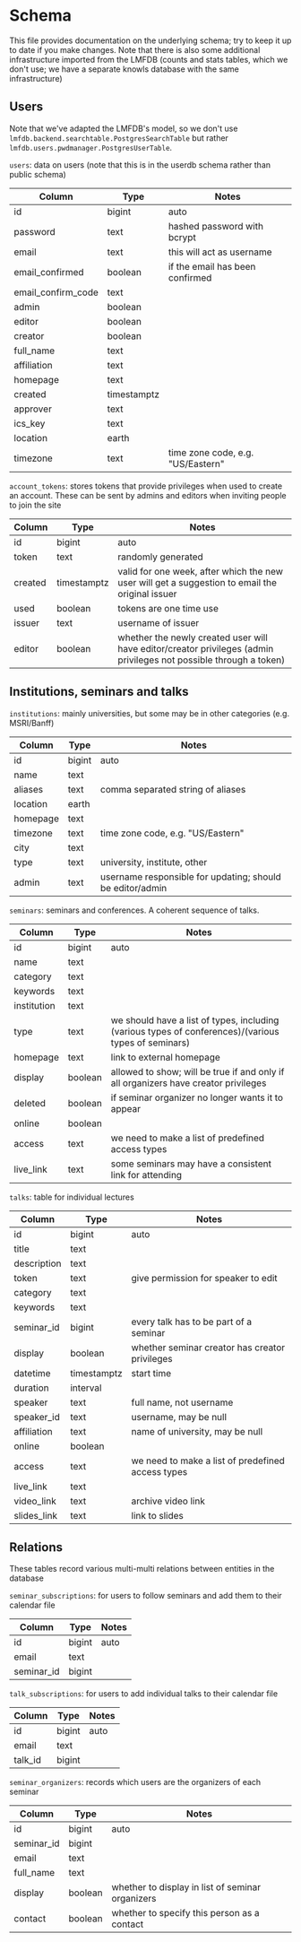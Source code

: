 # Schema

This file provides documentation on the underlying schema; try to keep it up to date if you make changes.  Note that there is also some additional infrastructure imported from the LMFDB (counts and stats tables, which we don't use; we have a separate knowls database with the same infrastructure)

## Users

Note that we've adapted the LMFDB's model, so we don't use `lmfdb.backend.searchtable.PostgresSearchTable` but rather `lmfdb.users.pwdmanager.PostgresUserTable`.

`users`: data on users (note that this is in the userdb schema rather than public schema)

Column              | Type        |  Notes   
--------------------|-------------|-----------
id                  | bigint      | auto
password            | text        | hashed password with bcrypt
email               | text        | this will act as username
email_confirmed     | boolean     | if the email has been confirmed
email_confirm_code  | text        |
admin               | boolean     |
editor              | boolean     |
creator             | boolean     |
full_name           | text        |
affiliation         | text        |
homepage            | text        |
created             | timestamptz |
approver            | text        |
ics_key             | text        |
location            | earth       |
timezone            | text        | time zone code, e.g. "US/Eastern"

`account_tokens`: stores tokens that provide privileges when used to create an account.  These can be sent by admins and editors when inviting people to join the site

Column  | Type        | Notes
--------|-------------|------
id      | bigint      | auto
token   | text        | randomly generated
created | timestamptz | valid for one week, after which the new user will get a suggestion to email the original issuer
used    | boolean     | tokens are one time use
issuer  | text        | username of issuer
editor  | boolean     | whether the newly created user will have editor/creator privileges (admin privileges not possible through a token)

## Institutions, seminars and talks

`institutions`: mainly universities, but some may be in other categories (e.g. MSRI/Banff)

Column   | Type   | Notes
---------|--------|------
id       | bigint | auto
name     | text   |
aliases  | text   | comma separated string of aliases
location | earth  |
homepage | text   |
timezone | text   | time zone code, e.g. "US/Eastern"
city     | text   |
type     | text   | university, institute, other
admin    | text   | username responsible for updating; should be editor/admin

`seminars`: seminars and conferences.  A coherent sequence of talks.

Column      | Type    | Notes
------------|---------|------
id          | bigint  | auto
name        | text    |
category    | text    |
keywords    | text    |
institution | text    |
type        | text    | we should have a list of types, including (various types of conferences)/(various types of seminars)
homepage    | text    | link to external homepage
display     | boolean | allowed to show; will be true if and only if all organizers have creator privileges
deleted     | boolean | if seminar organizer no longer wants it to appear
online      | boolean |
access      | text    | we need to make a list of predefined access types
live_link   | text    | some seminars may have a consistent link for attending

`talks`: table for individual lectures

Column      | Type        | Notes
------------|-------------|------
id          | bigint      | auto
title       | text        |
description | text        |
token       | text        | give permission for speaker to edit
category    | text        |
keywords    | text        |
seminar_id  | bigint      | every talk has to be part of a seminar
display     | boolean     | whether seminar creator has creator privileges
datetime    | timestamptz | start time
duration    | interval    |
speaker     | text        | full name, not username
speaker_id  | text        | username, may be null
affiliation | text        | name of university, may be null
online      | boolean     |
access      | text        | we need to make a list of predefined access types
live_link   | text        |
video_link  | text        | archive video link
slides_link | text        | link to slides

## Relations

These tables record various multi-multi relations between entities in the database

`seminar_subscriptions`: for users to follow seminars and add them to their calendar file

Column     | Type   | Notes
-----------|--------|------
id         | bigint | auto
email      | text   |
seminar_id | bigint |

`talk_subscriptions`: for users to add individual talks to their calendar file

Column  | Type   | Notes
--------|--------|------
id      | bigint | auto
email   | text   |
talk_id | bigint |

`seminar_organizers`: records which users are the organizers of each seminar

Column     | Type    | Notes
-----------|---------|------
id         | bigint  | auto
seminar_id | bigint  |
email      | text    |
full_name  | text    |
display    | boolean | whether to display in list of seminar organizers
contact    | boolean | whether to specify this person as a contact
